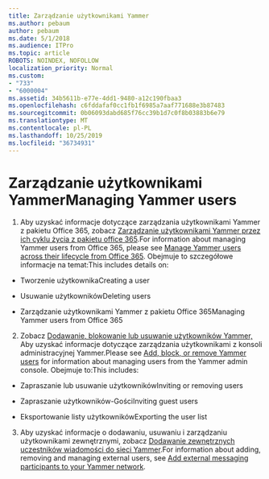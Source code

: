 ```yaml
---
title: Zarządzanie użytkownikami Yammer
ms.author: pebaum
author: pebaum
ms.date: 5/1/2018
ms.audience: ITPro
ms.topic: article
ROBOTS: NOINDEX, NOFOLLOW
localization_priority: Normal
ms.custom:
- "733"
- "6000004"
ms.assetid: 34b5611b-e77e-4dd1-9480-a12c190fbaa3
ms.openlocfilehash: c6fddafaf0cc1fb1f6985a7aaf771688e3b87483
ms.sourcegitcommit: 0b06093dabd685f76cc39b1d7c0f8b03883b6e79
ms.translationtype: MT
ms.contentlocale: pl-PL
ms.lasthandoff: 10/25/2019
ms.locfileid: "36734931"
---
```

# <a name="managing-yammer-users"></a><span data-ttu-id="67c00-102">Zarządzanie użytkownikami Yammer</span><span class="sxs-lookup"><span data-stu-id="67c00-102">Managing Yammer users</span></span>

1. <span data-ttu-id="67c00-103">Aby uzyskać informacje dotyczące zarządzania użytkownikami Yammer z pakietu Office 365, zobacz [Zarządzanie użytkownikami Yammer przez ich cyklu życia z pakietu office 365](https://docs.microsoft.com/yammer/manage-yammer-users/manage-users-across-their-lifecycle).</span><span class="sxs-lookup"><span data-stu-id="67c00-103">For information about managing Yammer users from Office 365, please see [Manage Yammer users across their lifecycle from Office 365](https://docs.microsoft.com/yammer/manage-yammer-users/manage-users-across-their-lifecycle).</span></span> <span data-ttu-id="67c00-104">Obejmuje to szczegółowe informacje na temat:</span><span class="sxs-lookup"><span data-stu-id="67c00-104">This includes details on:</span></span>

  - <span data-ttu-id="67c00-105">Tworzenie użytkownika</span><span class="sxs-lookup"><span data-stu-id="67c00-105">Creating a user</span></span>

  - <span data-ttu-id="67c00-106">Usuwanie użytkowników</span><span class="sxs-lookup"><span data-stu-id="67c00-106">Deleting users</span></span>

  - <span data-ttu-id="67c00-107">Zarządzanie użytkownikami Yammer z pakietu Office 365</span><span class="sxs-lookup"><span data-stu-id="67c00-107">Managing Yammer users from Office 365</span></span>

2. <span data-ttu-id="67c00-108">Zobacz [Dodawanie, blokowanie lub usuwanie użytkowników Yammer,](http://alchemyportal.azurewebsites.net/Rule/ManageYammer%20users%20across%20their%20lifecycle%20from%20Office%20365) Aby uzyskać informacje dotyczące zarządzania użytkownikami z konsoli administracyjnej Yammer.</span><span class="sxs-lookup"><span data-stu-id="67c00-108">Please see [Add, block, or remove Yammer users](http://alchemyportal.azurewebsites.net/Rule/ManageYammer%20users%20across%20their%20lifecycle%20from%20Office%20365) for information about managing users from the Yammer admin console.</span></span> <span data-ttu-id="67c00-109">Obejmuje to:</span><span class="sxs-lookup"><span data-stu-id="67c00-109">This includes:</span></span>

  - <span data-ttu-id="67c00-110">Zapraszanie lub usuwanie użytkowników</span><span class="sxs-lookup"><span data-stu-id="67c00-110">Inviting or removing users</span></span>

  - <span data-ttu-id="67c00-111">Zapraszanie użytkowników-Gości</span><span class="sxs-lookup"><span data-stu-id="67c00-111">Inviting guest users</span></span>

  - <span data-ttu-id="67c00-112">Eksportowanie listy użytkowników</span><span class="sxs-lookup"><span data-stu-id="67c00-112">Exporting the user list</span></span>

3. <span data-ttu-id="67c00-113">Aby uzyskać informacje o dodawaniu, usuwaniu i zarządzaniu użytkownikami zewnętrznymi, zobacz [Dodawanie zewnętrznych uczestników wiadomości do sieci Yammer](https://docs.microsoft.com/yammer/work-with-external-users/add-external-participants).</span><span class="sxs-lookup"><span data-stu-id="67c00-113">For information about adding, removing and managing external users, see [Add external messaging participants to your Yammer network](https://docs.microsoft.com/yammer/work-with-external-users/add-external-participants).</span></span>
